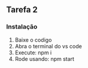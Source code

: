 ## Tarefa 2

### Instalação

1. Baixe o codigo
2. Abra o terminal do vs code
3. Execute: npm i
4. Rode usando: npm start
